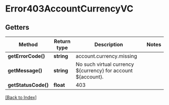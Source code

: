# Error403AccountCurrencyVC

## Getters

Method | Return type | Description | Notes
------------ | ------------- | ------------- | -------------
**getErrorCode()** | **string** | account.currency.missing |
**getMessage()** | **string** | No such virtual currency ${currency} for account ${account}. |
**getStatusCode()** | **float** | 403 |

[[Back to Index]](../index.md)
